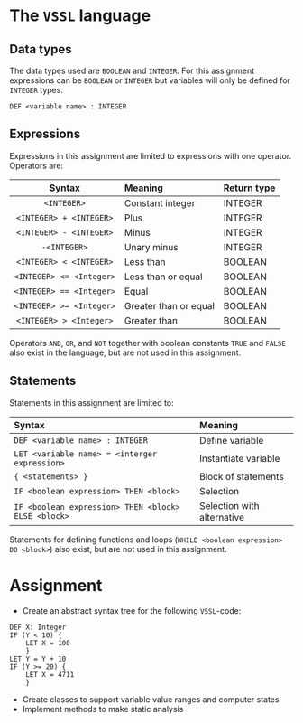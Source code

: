 # The `VSSL` language

## Data types

The data types used are `BOOLEAN` and `INTEGER`.
For this assignment expressions can be `BOOLEAN` or `INTEGER`
but variables will only be defined for `INTEGER` types.

```
DEF <variable name> : INTEGER
```

## Expressions

Expressions in this assignment are limited to expressions with one operator.
Operators are:

| Syntax                   | Meaning               | Return type |
| :----------------------: | :-------------------- | :---------- |
| `<INTEGER>`              | Constant integer      | INTEGER     |
| `<INTEGER> + <INTEGER>`  | Plus                  | INTEGER     |
| `<INTEGER> - <INTEGER>`  | Minus                 | INTEGER     |
| `-<INTEGER>`             | Unary minus           | INTEGER     |
| `<INTEGER> < <INTEGER>`  | Less than             | BOOLEAN     |
| `<INTEGER> <= <Integer>` | Less than or equal    | BOOLEAN     |
| `<INTEGER> == <Integer>` | Equal                 | BOOLEAN     |
| `<INTEGER> >= <Integer>` | Greater than or equal | BOOLEAN     |
| `<INTEGER> > <Integer>`  | Greater than          | BOOLEAN     |

Operators `AND`, `OR`, and `NOT` together with
boolean constants `TRUE` and `FALSE` also exist in the language,
but are not used in this assignment.

## Statements

Statements in this assignment are limited to:

| Syntax                                              | Meaning                    |
| :-------------------------------------------------- | :------------------------- |
| `DEF <variable name> : INTEGER`                     | Define variable            |
| `LET <variable name> = <interger expression>`       | Instantiate variable       |
| `{ <statements> }`                                  | Block of statements        |
| `IF <boolean expression> THEN <block>`              | Selection                  |
| `IF <boolean expression> THEN <block> ELSE <block>` | Selection with alternative |

Statements for defining functions and
loops (`WHILE <boolean expression> DO <block>`) also exist,
but are not used in this assignment.

# Assignment

* Create an abstract syntax tree for the following `VSSL`-code:

```
DEF X: Integer
IF (Y < 10) {
    LET X = 100
    }
LET Y = Y + 10
IF (Y >= 20) {
    LET X = 4711
    }
```

* Create classes to support variable value ranges and computer states
* Implement methods to make static analysis
